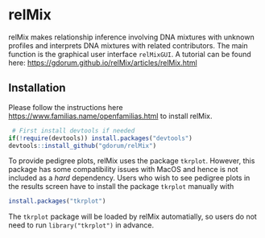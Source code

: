 
<!-- README.md is generated from README.Rmd. Please edit that file -->

# relMix

relMix makes relationship inference involving DNA mixtures with unknown
profiles and interprets DNA mixtures with related contributors. The main
function is the graphical user interface `relMixGUI`. A tutorial can be
found here: <https://gdorum.github.io/relMix/articles/relMix.html>

## Installation

Please follow the instructions here
<https://www.familias.name/openfamilias.html> to install relMix.

``` r
 # First install devtools if needed
if(!require(devtools)) install.packages("devtools")
devtools::install_github("gdorum/relMix")
```

To provide pedigree plots, relMix uses the package `tkrplot`. However,
this package has some compatibility issues with MacOS and hence is not
included as a *hard* dependency. Users who wish to see pedigree plots in
the results screen have to install the package `tkrplot` manually with

``` r
install.packages("tkrplot")
```

The `tkrplot` package will be loaded by relMix automatially, so users do
not need to run `library("tkrplot")` in advance.
